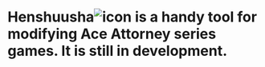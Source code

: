# Henshuusha![icon](https://github.com/user-attachments/assets/e65fe2bf-36f2-46ac-a257-33a6af85443c)  is a handy tool for modifying Ace Attorney series games. It is still in development.


